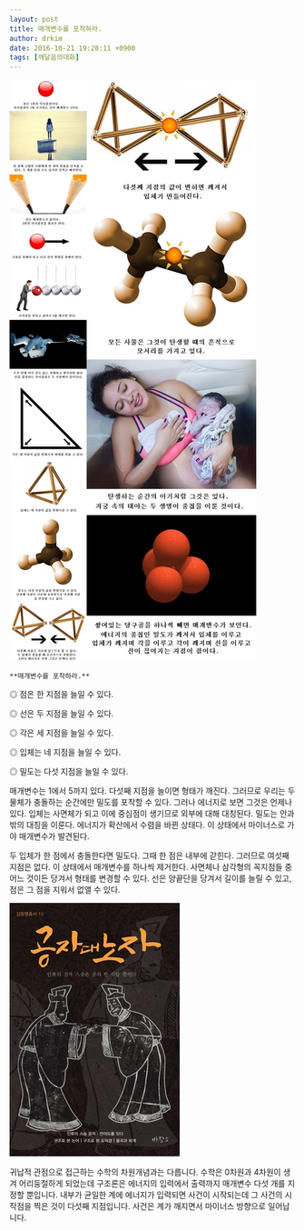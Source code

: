 ```yaml
---
layout: post
title: 매개변수를 포착하라.
author: drkim
date: 2016-10-21 19:28:11 +0900
tags: [깨달음의대화]
---
```


![](/files/attach/images/198/736/766/65.jpg)![](/files/attach/images/198/736/766/66.jpg) 



   
 

    **매개변수를 포착하라.**

  


◎ 점은 한 지점을 늘일 수 있다.  
      
◎ 선은 두 지점을 늘일 수 있다.  
      
◎ 각은 세 지점을 늘일 수 있다.  
      
◎ 입체는 네 지점을 늘일 수 있다.  
      
◎ 밀도는 다섯 지점을 늘일 수 있다. 

  


매개변수는 1에서 5까지 있다. 다섯째 지점을 늘이면 형태가 깨진다. 그러므로 우리는 두 물체가 충돌하는 순간에만 밀도를 포착할 수 있다. 그러나 에너지로 보면 그것은 언제나 있다. 입체는 사면체가 되고 이에 중심점이 생기므로 외부에 대해 대칭된다. 밀도는 안과 밖의 대칭을 이룬다. 에너지가 확산에서 수렴을 바뀐 상태다. 이 상태에서 마이너스로 가야 매개변수가 발견된다. 

  


두 입체가 한 점에서 충돌한다면 밀도다. 그때 한 점은 내부에 갇힌다. 그러므로 여섯째 지점은 없다. 이 상태에서 매개변수를 하나씩 제거한다. 사면체나 삼각형의 꼭지점들 중 어느 것이든 당겨서 형태를 변경할 수 있다. 선은 양끝단을 당겨서 길이를 늘릴 수 있고, 점은 그 점을 지워서 없앨 수 있다. 

  



![](/files/attach/images/198/736/766/555.jpg)   


  


귀납적 관점으로 접근하는 수학의 차원개념과는 다릅니다. 수학은 0차원과 4차원이 생겨 어리둥절하게 되었는데 구조론은 에너지의 입력에서 출력까지 매개변수 다섯 개를 지정할 뿐입니다. 내부가 균일한 계에 에너지가 입력되면 사건이 시작되는데 그 사건의 시작점을 찍은 것이 다섯째 지점입니다. 사건은 계가 깨지면서 마이너스 방향으로 일어납니다.